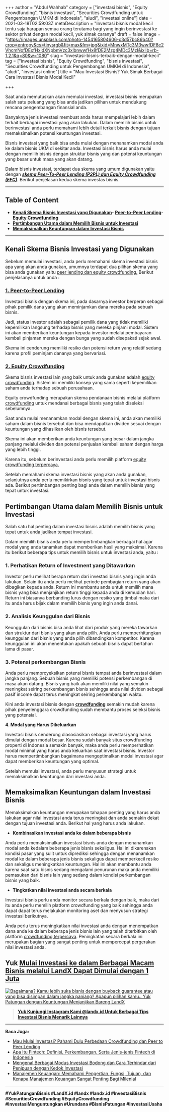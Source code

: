 +++
author = "Abdul Wahhab"
category = ["investasi bisnis", "Equity Crowdfunding", "bisnis investasi", "Securities Crowdfunding untuk Pengembangan UMKM di Indonesia", "aludi", "investasi online"]
date = 2021-03-18T02:59:03Z
metaDescription = "Investasi bisnis modal kecil tentu saja harapan semua orang terutama bagi yang ingin berinvestasi ke sektor privat dengan modal kecil, yuk simak caranya"
draft = false
image = "https://images.unsplash.com/photo-1454165804606-c3d57bc86b40?crop=entropy&cs=tinysrgb&fit=max&fm=jpg&ixid=MnwxMTc3M3wwfDF8c2VhcmNofDExfHxidXNpbmVzc3xlbnwwfHx8fDE2Mzg4MDc3MzI&ixlib=rb-1.2.1&q=80&w=1080"
slug = "investasi-bisnis-terbaik-dengan-modal-kecil"
tag = ["investasi bisnis", "Equity Crowdfunding", "bisnis investasi", "Securities Crowdfunding untuk Pengembangan UMKM di Indonesia", "aludi", "investasi online"]
title = "Mau Investasi Bisnis? Yuk Simak Berbagai Cara Investasi Bisnis Modal Kecil"

+++


Saat anda memutuskan akan memulai investasi, investasi bisnis merupakan salah satu peluang yang bisa anda jadikan pilihan untuk mendukung rencana pengembangan finansial anda.

Banyaknya jenis investasi membuat anda harus mempelajari lebih dalam terkait berbagai investasi yang akan lakukan. Dalam memilih bisnis untuk berinvestasi anda perlu memahami lebih detail terkait bisnis dengan tujuan memaksimalkan potensi keuntungan investasi.

Bisnis investasi yang baik bisa anda mulai dengan menanamkan modal anda ke dalam bisnis UKM di sekitar anda. Investasi bisnis harus anda mulai dengan memilih bisnis dengan struktur bisnis yang dan potensi keuntungan yang besar untuk masa yang akan datang.

Dalam bisnis investasi, terdapat dua skema yang umum digunakan yaitu dengan [**_skema Peer-To-Peer Lending (P2PL) dan Equity Crowdfunding (EFC)_**](https://landx.id/blog/mau-mulai-investasi-pahami-dulu-perbedaan-crowdfunding-dan-peer-to-peer-lending/). Berikut penjelasan kedua skema investas bisnis.

---

## Table of Content

* **[Kenali Skema Bisnis Investasi yang Digunakan](#kenali-skema-bisnis-investasi-yang-digunakan)- [Peer-to-Peer Lending](#1-peer-to-peer-lending)- [Equity Crowdfunding](#2-equity-crowdfunding)**
* **[Pertimbangan Utama dalam Memilih Bisnis untuk Investasi](#pertimbangan-utama-dalam-memilih-bisnis-untuk-investasi)**
* **[Memaksimalkan Keuntungan dalam Investasi Bisnis](#memaksimalkan-keuntungan-dalam-investasi-bisnis)**

---

## Kenali Skema Bisnis Investasi yang Digunakan

Sebelum memulai investasi, anda perlu memahami skema investasi bisnis apa yang akan anda gunakan, umumnya terdapat dua pilihan skema yang bisa anda gunakan yaitu [peer lending dan equity crowdfunding.](https://landx.id/blog/mau-mulai-investasi-pahami-dulu-perbedaan-crowdfunding-dan-peer-to-peer-lending/) Berikut penjelasanya untuk anda :

### [1. Peer-to-Peer Lending](https://landx.id/blog/tag/p2p-lending/)

Investasi bisnis dengan skema ini, pada dasarnya investor berperan sebagai pihak pemilik dana yang akan meminjamkan dana mereka pada sebuah bisnis.

Jadi, status investor adalah sebagai pemilik dana yang tidak memiliki kepemilikan langsung terhadap bisnis yang mereka pinjami modal. Sistem ini akan memberikan keuntungan kepada investor melalui pembayaran kembali pinjaman mereka dengan bunga yang sudah disepakati sejak awal.

Skema ini cenderung memiliki resiko dan potensi return yang relatif sedang karena profil peminjam dananya yang bervariasi.

### [2. Equity Crowdfunding](https://landx.id/blog/tag/equity-crowdfunding/)

Skema bisnis investasi lain yang baik untuk anda gunakan adalah [equity crowdfunding](https://landx.id/). Sistem ini memiliki konsep yang sama seperti kepemilikan saham anda terhadap sebuah perusahaan.

Equity crowdfunding merupakan skema pendanaan bisnis melalui platform [crowdfunding](https://landx.id/) untuk mendanai berbagai bisnis yang telah diseleksi sebelumnya.

Saat anda mulai menanamkan modal dengan skema ini, anda akan memiliki saham dalam bisnis tersebut dan bisa mendapatkan dividen sesuai dengan keuntungan yang dihasilkan oleh bisnis tersebut.

Skema ini akan memberikan anda keuntungan yang besar dalam jangka panjang melalui dividen dan potensi penjualan kembali saham dengan harga yang lebih tinggi.

Karena itu, sebelum berinvestasi anda perlu memilih platform [equity crowdfunding terpercaya.](https://landx.id/)

Setelah memahami skema investasi bisnis yang akan anda gunakan, selanjutnya anda perlu memikirkan bisnis yang tepat untuk investasi bisnis ada. Berikut pertimbangan penting bagi anda dalam memilih bisnis yang tepat untuk investasi.

## Pertimbangan Utama dalam Memilih Bisnis untuk Investasi

Salah satu hal penting dalam investasi bisnis adalah memilih bisnis yang tepat untuk anda jadikan tempat investasi.

Dalam memilih bisnis anda perlu mempertimbangkan berbagai hal agar modal yang anda tanamkan dapat memberikan hasil yang maksimal. Karena itu berikut beberapa tips untuk memilih bisnis untuk investasi anda, yaitu :

### 1. Perhatikan Return of Investment yang Ditawarkan

Investor perlu melihat berapa return dari investasi bisnis yang ingin anda lakukan. Selain itu anda perlu melihat periode pembagian return yang akan dibagikan kepada anda. Return ini membantu anda untuk memilih mana bisnis yang bisa menjanjikan return tinggi kepada anda di kemudian hari. Return ini biasanya berbanding lurus dengan resiko yang timbul maka dari itu anda harus bijak dalam memilih bisnis yang ingin anda danai.

### 2. Analisis Keunggulan dari Bisnis

Keunggulan dari bisnis bisa anda lihat dari produk yang mereka tawarkan dan struktur dari bisnis yang akan anda pilih. Anda perlu memperhitungkan keunggulan dari bisnis yang anda pilih dibandingkan kompetitor. Karena keunggulan ini akan menentukan apakah sebuah bisnis dapat bertahan lama di pasar.

### 3. Potensi perkembangan Bisnis

Anda perlu memproyeksikan potensi bisnis tempat anda berinvestasi dalam jangka panjang. Sebuah bisnis yang memiliki potensi perkembangan di masa akan datang. Bisnis yang baik akan memiliki nilai yang semakin meningkat seiring perkembangan bisnis sehingga anda nilai dividen sebagai pasif income dapat terus meningkat seiring perkembangan waktu.

Kini anda investasi bisnis dengan [**crowdfunding**](https://landx.id/) semakin mudah karena pihak penyelenggara crowdfunding sudah membantu proses seleksi bisnis yang potensial.

**4. ****Modal yang Harus Dikeluarkan******

Investasi bisnis cenderung diasosiasikan sebagai investasi yang harus dimulai dengan modal besar. Karena sudah banyak situs crowdfunding properti di Indonesia semakin banyak, maka anda perlu memperhatikan modal minimal yang harus anda keluarkan saat investasi bisnis. Investor harus mempertimbangkan bagaimana mengoptimalkan modal investasi agar dapat memberikan keuntungan yang optimal.

Setelah memulai investasi, anda perlu menyusun strategi untuk memaksimalkan keuntungan dari investasi anda.

## Memaksimalkan Keuntungan dalam Investasi Bisnis

Memaksimalkan keuntungan merupakan tahapan penting yang harus anda lakukan agar nilai investasi anda terus meningkat dan anda semakin dekat dengan tujuan investasi anda. Berikut hal yang harus anda lakukan.

* ******Kombinasikan investasi anda ke dalam beberapa bisnis******

Anda perlu memaksimalkan investasi bisnis anda dengan menanamkan modal anda kedalam beberapa jenis bisnis sekaligus. Hal ini dikarenakan kondisi pasar yang sulit untuk diprediksi sehingga dengan menanamkan modal ke dalam beberapa jenis bisnis sekaligus dapat memperkecil resiko dan sekaligus meningkatkan keuntungan. Hal ini akan membantu anda karena saat satu bisnis sedang mengalami penurunan maka anda memiliki pemasukan dari bisnis lain yang sedang dalam kondisi perkembangan bisnis yang baik.

* ******Tingkatkan nilai investasi anda secara berkala******

Investasi bisnis perlu anda monitor secara berkala dengan baik, maka dari itu anda perlu memilih platform crowdfunding yang baik sehingga anda dapat dapat terus melakukan monitoring aset dan menyusun strategi investasi berikutnya.

Anda perlu terus meningkatkan nilai investasi anda dengan menempatkan dana anda ke dalam beberapa jenis bisnis lain yang telah diterbitkan oleh platform [crowdfunding terpercaya](https://landx.id/). Peningkatan secara berkala ini merupakan bagian yang sangat penting untuk mempercepat pergerakan nilai investasi anda.

## Yuk [Mulai Investasi ke dalam Berbagai Macam Bisnis melalui LandX Dapat Dimulai dengan 1 Juta](https://landx.id/)

[![Bagaimana? Kamu lebih suka bisnis dengan buyback guarantee atau yang bisa disimpan dalam jangka panjang? Apapun pilihan kamu.. Yuk Patungan  dengan Keuntungan Menjanjikan Bareng LandX](https://accountgram-production.sfo2.cdn.digitaloceanspaces.com/landx_ghost/2021/10/Equity-Crowdfunding-di-Indonesia-1--3.png)](https://landx.id/project/#/ximi)

> **[Yuk Kunjungi Instagram Kami @landx.id Untuk Berbagai Tips Investasi Bisnis Menarik Lainnya](https://www.instagram.com/landx.id/?utm_medium=copy_link)**

---

**Baca Juga:**

* [Mau Mulai Investasi? Pahami Dulu Perbedaan Crowdfunding dan Peer to Peer Lending](https://landx.id/blog/mau-mulai-investasi-pahami-dulu-perbedaan-crowdfunding-dan-peer-to-peer-lending/)
* [Apa Itu Fintech: Definisi, Perkembangan, Serta Jenis-jenis Fintech di Indonesia](https://landx.id/blog/fintech-aman-dan-berizin-ojk-di-indonesia/)
* [Mengenal Berbagai Modus Investasi Bodong dan Cara Terhindar dari Penipuan dengan Kedok Investasi](https://landx.id/blog/berbagai-skema-investasi-bodong-yang-wajib-investor-pemula-waspadai/)
* [Manajemen Keuangan: Memahami Pengertian, Fungsi, Tujuan, dan Kenapa Manajemen Keuangan Sangat Penting Bagi Milenial](https://landx.id/blog/manajemen-keuangan-memahami-pengertian-fungsi-tujuan-dan-kenapa-manajemen-keuangan-sangat-penting-bagi-milenial/)

---

**#YukPatunganBisnis     #LandX.id    #landx         #landx.id     #InvestasiBisnis   #SecuritiesCrowdfunding   #EquityCrowdfunding      #InvestasiMenguntungkan     #Urundana    #BisnisPatungan      #InvestasiUsaha**

